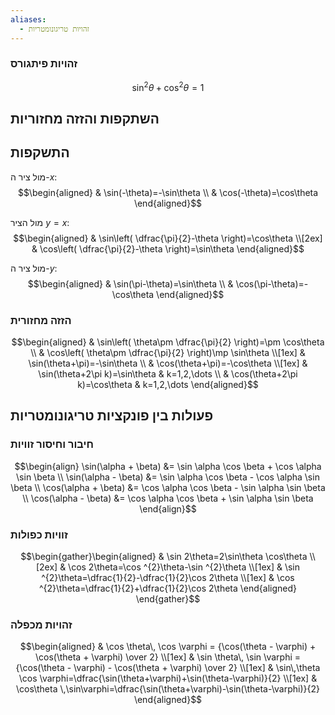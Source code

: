 ```yaml
---
aliases:
  - זהויות טריגונומטריות
---
```

### זהויות פיתגורס

$$\sin ^{2}\theta+\cos ^{2}\theta=1$$

## השתקפות והזזה מחזוריות

## התשקפות
מול ציר ה-$x$:
$$\begin{aligned}
 & \sin(-\theta)=-\sin\theta \\
 & \cos(-\theta)=\cos\theta
\end{aligned}$$

מול הציר $y=x$:
$$\begin{aligned}
 & \sin\left( \dfrac{\pi}{2}-\theta \right)=\cos\theta \\[2ex]
 & \cos\left( \dfrac{\pi}{2}-\theta \right)=\sin\theta
\end{aligned}$$

מול ציר ה-$y$:
$$\begin{aligned}
 & \sin(\pi-\theta)=\sin\theta \\
 & \cos(\pi-\theta)=-\cos\theta
\end{aligned}$$


### הזזה מחזורית
$$\begin{aligned}
 & \sin\left( \theta\pm \dfrac{\pi}{2} \right)=\pm \cos\theta \\
 & \cos\left( \theta\pm \dfrac{\pi}{2} \right)\mp \sin\theta \\[1ex]
 & \sin(\theta+\pi)=-\sin\theta \\
 & \cos(\theta+\pi)=-\cos\theta \\[1ex]
 & \sin(\theta+2\pi k)=\sin\theta  & k=1,2,\dots \\
 & \cos(\theta+2\pi k)=\cos\theta & k=1,2,\dots 
\end{aligned}$$

## פעולות בין פונקציות טריגונומטריות
### חיבור וחיסור זוויות
$$\begin{align}
\sin(\alpha + \beta) &= \sin \alpha \cos \beta + \cos \alpha \sin \beta \\
\sin(\alpha - \beta) &= \sin \alpha \cos \beta - \cos \alpha \sin \beta \\
\cos(\alpha + \beta) &= \cos \alpha \cos \beta - \sin \alpha \sin \beta \\ 
\cos(\alpha - \beta) &= \cos \alpha \cos \beta + \sin \alpha \sin \beta
\end{align}$$

### זוויות כפולות
$$\begin{gather}\begin{aligned}
 & \sin 2\theta=2\sin\theta \cos\theta \\[2ex]
 & \cos 2\theta=\cos ^{2}\theta-\sin ^{2}\theta \\[1ex]
 & \sin ^{2}\theta=\dfrac{1}{2}-\dfrac{1}{2}\cos 2\theta \\[1ex]
 & \cos ^{2}\theta=\dfrac{1}{2}+\dfrac{1}{2}\cos 2\theta
\end{aligned}
\end{gather}$$

### זהויות מכפלה
$$\begin{aligned}
 & \cos \theta\, \cos \varphi = {\cos(\theta - \varphi) + \cos(\theta + \varphi) \over 2} \\[1ex]
 & \sin \theta\, \sin \varphi = {\cos(\theta - \varphi) - \cos(\theta + \varphi) \over 2} \\[1ex]
 & \sin\,\theta \cos \varphi=\dfrac{\sin(\theta+\varphi)+\sin(\theta-\varphi)}{2} \\[1ex]
 & \cos\theta \,\sin\varphi=\dfrac{\sin(\theta+\varphi)-\sin(\theta-\varphi)}{2}
\end{aligned}$$